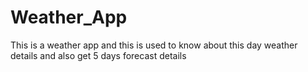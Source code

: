 # Weather_App
This is  a weather app and this is used to know about this day weather details and also get 5 days forecast details

